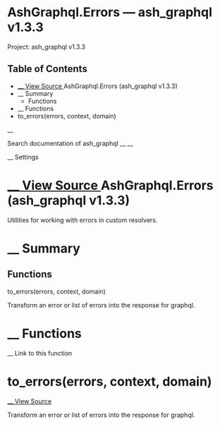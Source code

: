 # AshGraphql.Errors — ash_graphql v1.3.3

Project: ash_graphql v1.3.3

## Table of Contents

- [ __ View Source ](external_link) AshGraphql.Errors (ash_graphql v1.3.3)
- __ Summary
  - Functions
- __ Functions
- to_errors(errors, context, domain)

__

Search documentation of ash_graphql __ __

__ Settings

#  [ __ View Source ](external_link) AshGraphql.Errors (ash_graphql v1.3.3)

Utilities for working with errors in custom resolvers.

#  __ Summary

##  Functions

to_errors(errors, context, domain)

Transform an error or list of errors into the response for graphql.

#  __ Functions

__ Link to this function

# to_errors(errors, context, domain)

[ __ View Source ](external_link)

Transform an error or list of errors into the response for graphql.
